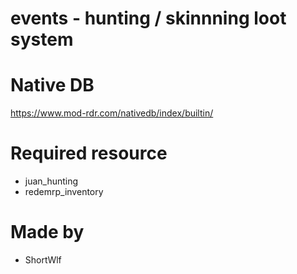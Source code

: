 # events - hunting / skinnning loot system

# Native DB
https://www.mod-rdr.com/nativedb/index/builtin/

# Required resource
- juan_hunting
- redemrp_inventory

# Made by
- ShortWlf
